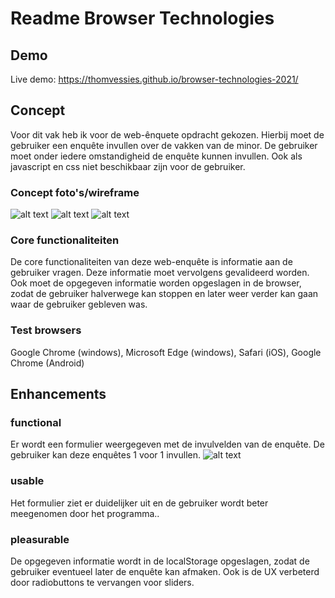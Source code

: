 # Readme Browser Technologies

## Demo
Live demo: https://thomvessies.github.io/browser-technologies-2021/

## Concept
Voor dit vak heb ik voor de web-ênquete opdracht gekozen. Hierbij moet de gebruiker een enquête invullen over de vakken van de minor. De gebruiker moet onder iedere omstandigheid de enquête kunnen invullen. Ook als javascript en css niet beschikbaar zijn voor de gebruiker.

### Concept foto's/wireframe
![alt text](https://github.com/thomvessies/browser-technologies-2021/blob/master/img/1.jpeg)
![alt text](https://github.com/thomvessies/browser-technologies-2021/blob/master/img/2.jpeg)
![alt text](https://github.com/thomvessies/browser-technologies-2021/blob/master/img/3.jpeg)

### Core functionaliteiten
De core functionaliteiten van deze web-enquête is informatie aan de gebruiker vragen. Deze informatie moet vervolgens gevalideerd worden. Ook moet de opgegeven informatie worden opgeslagen in de browser, zodat de gebruiker halverwege kan stoppen en later weer verder kan gaan waar de gebruiker gebleven was.

### Test browsers
Google Chrome (windows), Microsoft Edge (windows), Safari (iOS), Google Chrome (Android)

## Enhancements

### functional
Er wordt een formulier weergegeven met de invulvelden van de enquête. De gebruiker kan deze enquêtes 1 voor 1 invullen.
![alt text](https://github.com/thomvessies/browser-technologies-2021/blob/master/img/functionable.PNG)

### usable
Het formulier ziet er duidelijker uit en de gebruiker wordt beter meegenomen door het programma..

### pleasurable
De opgegeven informatie wordt in de localStorage opgeslagen, zodat de gebruiker eventueel later de enquête kan afmaken. Ook is de UX verbeterd door radiobuttons te vervangen voor sliders.


